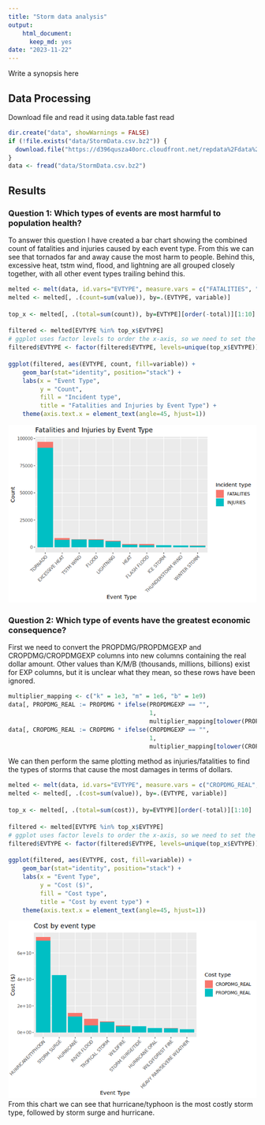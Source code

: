 ```yaml
---
title: "Storm data analysis"
output: 
    html_document: 
      keep_md: yes
date: "2023-11-22"
---
```



Write a synopsis here

## Data Processing
Download file and read it using data.table fast read

```r
dir.create("data", showWarnings = FALSE)
if (!file.exists("data/StormData.csv.bz2")) {
  download.file("https://d396qusza40orc.cloudfront.net/repdata%2Fdata%2FStormData.csv.bz2", "data/StormData.csv.bz2")
}
data <- fread("data/StormData.csv.bz2")
```

## Results

### Question 1: Which types of events are most harmful to population health?

To answer this question I have created a bar chart showing the combined count of fatalities and injuries caused by each event type. From this we can see that tornados far and away cause the most harm to people. Behind this, excessive heat, tstm wind, flood, and lightning are all grouped closely together, with all other event types trailing behind this.


```r
melted <- melt(data, id.vars="EVTYPE", measure.vars = c("FATALITIES", "INJURIES"))
melted <- melted[, .(count=sum(value)), by=.(EVTYPE, variable)]

top_x <- melted[, .(total=sum(count)), by=EVTYPE][order(-total)][1:10]

filtered <- melted[EVTYPE %in% top_x$EVTYPE]
# ggplot uses factor levels to order the x-axis, so we need to set the levels
filtered$EVTYPE <- factor(filtered$EVTYPE, levels=unique(top_x$EVTYPE))

ggplot(filtered, aes(EVTYPE, count, fill=variable)) +
    geom_bar(stat="identity", position="stack") +
    labs(x = "Event Type",
         y = "Count",
         fill = "Incident type",
         title = "Fatalities and Injuries by Event Type") +
    theme(axis.text.x = element_text(angle=45, hjust=1))
```

![](stormeda_files/figure-html/injuries_chart-1.png)<!-- -->

### Question 2: Which type of events have the greatest economic consequence?
First we need to convert the PROPDMG/PROPDMGEXP and CROPDMG/CROPDMGEXP columns into new columns containing the real dollar amount.
Other values than K/M/B (thousands, millions, billions) exist for EXP columns, but it is unclear what they mean, so these rows have been ignored.

```r
multiplier_mapping <- c("k" = 1e3, "m" = 1e6, "b" = 1e9)
data[, PROPDMG_REAL := PROPDMG * ifelse(PROPDMGEXP == "",
                                        1,
                                        multiplier_mapping[tolower(PROPDMGEXP)])]
data[, CROPDMG_REAL := CROPDMG * ifelse(CROPDMGEXP == "",
                                        1,
                                        multiplier_mapping[tolower(CROPDMGEXP)])]
```
We can then perform the same plotting method as injuries/fatalities to find the types of storms that cause the most damages in terms of dollars.


```r
melted <- melt(data, id.vars="EVTYPE", measure.vars = c("CROPDMG_REAL", "PROPDMG_REAL"))
melted <- melted[, .(cost=sum(value)), by=.(EVTYPE, variable)]

top_x <- melted[, .(total=sum(cost)), by=EVTYPE][order(-total)][1:10]

filtered <- melted[EVTYPE %in% top_x$EVTYPE]
# ggplot uses factor levels to order the x-axis, so we need to set the levels
filtered$EVTYPE <- factor(filtered$EVTYPE, levels=unique(top_x$EVTYPE))

ggplot(filtered, aes(EVTYPE, cost, fill=variable)) +
    geom_bar(stat="identity", position="stack") +
    labs(x = "Event Type",
         y = "Cost ($)",
         fill = "Cost type",
         title = "Cost by event type") +
    theme(axis.text.x = element_text(angle=45, hjust=1))
```

![](stormeda_files/figure-html/damages_chart-1.png)<!-- -->
From this chart we can see that hurricane/typhoon is the most costly storm type, followed by storm surge and hurricane.
